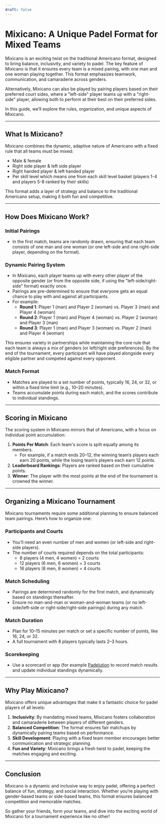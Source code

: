 ```yaml
---
draft: false
---
```

# Mixicano: A Unique Padel Format for Mixed Teams

Mixicano is an exciting twist on the traditional Americano format, designed to bring balance, inclusivity, and variety to padel. The key feature of Mixicano is that it ensures every team is a mixed pairing, with one man and one woman playing together. This format emphasizes teamwork, communication, and camaraderie across genders.

Alternatively, Mixicano can also be played by pairing players based on their preferred court sides, where a "left-side" player teams up with a "right-side" player, allowing both to perform at their best on their preferred sides. 

In this guide, we’ll explore the rules, organization, and unique aspects of Mixicano.

---

## What Is Mixicano?

Mixicano combines the dynamic, adaptive nature of Americano with a fixed rule that all teams must be mixed:
- Male & female
- Right side player & left side player
- Right handed player & left handed player
- Per skill level which means one from each skill level basket (players 1-4 and players 5-8 ranked by their skills)


This format adds a layer of strategy and balance to the traditional Americano setup, making it both fun and competitive.

---

## How Does Mixicano Work?

### Initial Pairings
- In the first match, teams are randomly drawn, ensuring that each team consists of one man and one woman (or one left-side and one right-side player, depending on the format).
  
### Dynamic Pairing System
- In Mixicano, each player teams up with every other player of the opposite gender (or from the opposite side, if using the "left-side/right-side" format) exactly once.
- Pairings are pre-determined to ensure that everyone gets an equal chance to play with and against all participants.
- For example:
  - **Round 1**: Player 1 (man) and Player 2 (woman) vs. Player 3 (man) and Player 4 (woman)
  - **Round 2**: Player 1 (man) and Player 4 (woman) vs. Player 2 (woman) and Player 3 (man)
  - **Round 3**: Player 1 (man) and Player 3 (woman) vs. Player 2 (man) and Player 4 (woman)

This ensures variety in partnerships while maintaining the core rule that each team is always a mix of genders (or left/right side preferences). By the end of the tournament, every participant will have played alongside every eligible partner and competed against every opponent.

### Match Format
- Matches are played to a set number of points, typically 16, 24, or 32, or within a fixed time limit (e.g., 10–20 minutes).
- Teams accumulate points during each match, and the scores contribute to individual standings.

---

## Scoring in Mixicano

The scoring system in Mixicano mirrors that of Americano, with a focus on individual point accumulation:

1. **Points Per Match**: Each team's score is split equally among its members.
   - For example, if a match ends 20–12, the winning team’s players each earn 20 points, while the losing team’s players each earn 12 points.
2. **Leaderboard Rankings**: Players are ranked based on their cumulative points.
3. **Winner**: The player with the most points at the end of the tournament is crowned the winner.

---

## Organizing a Mixicano Tournament

Mixicano tournaments require some additional planning to ensure balanced team pairings. Here’s how to organize one:

### Participants and Courts
- You’ll need an even number of men and women (or left-side and right-side players).
- The number of courts required depends on the total participants:
  - 8 players (4 men, 4 women) = 2 courts
  - 12 players (6 men, 6 women) = 3 courts
  - 16 players (8 men, 8 women) = 4 courts

### Match Scheduling
- Pairings are determined randomly for the first match, and dynamically based on standings thereafter.
- Ensure no man-and-man or woman-and-woman teams (or no left-side/left-side or right-side/right-side pairings) during any match.

### Match Duration
- Plan for 10–15 minutes per match or set a specific number of points, like 16, 24, or 32.
- A full tournament with 8 players typically lasts 2–3 hours.

### Scorekeeping
- Use a scorecard or app (for example [Padelution](https://www.padelution.com/americano) to record match results and update individual standings dynamically.

---

## Why Play Mixicano?

Mixicano offers unique advantages that make it a fantastic choice for padel players of all levels:

1. **Inclusivity**: By mandating mixed teams, Mixicano fosters collaboration and camaraderie between players of different genders.
2. **Balanced Competition**: The format ensures fair matchups by dynamically pairing teams based on performance.
3. **Skill Development**: Playing with a fixed team member encourages better communication and strategic planning.
4. **Fun and Variety**: Mixicano brings a fresh twist to padel, keeping the matches engaging and exciting.

---

## Conclusion

Mixicano is a dynamic and inclusive way to enjoy padel, offering a perfect balance of fun, strategy, and social interaction. Whether you’re playing with gender-based teams or side-based teams, this format ensures balanced competition and memorable matches.

So gather your friends, form your teams, and dive into the exciting world of Mixicano for a tournament experience like no other!